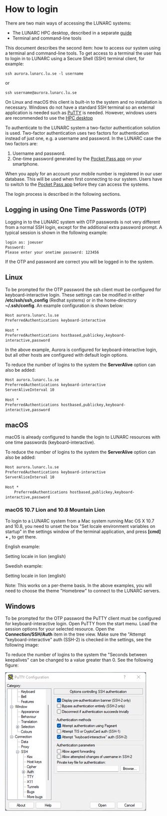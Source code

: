 # How to login

There are two main ways of accessing the LUNARC systems:

 * The LUNARC HPC desktop, described in a separate [guide](http://lunarc-documentation.readthedocs.io/en/latest/using_hpc_desktop/)
 * Terminal and command-line tools

This document describes the second item: how to access our system using a terminal and command-line tools. To get access to a terminal the user has to login in to LUNARC using a Secure Shell (SSH) terminal client, for example:

    ssh aurora.lunarc.lu.se -l username

or

    ssh username@aurora.lunarc.lu.se

On Linux and macOS this client is built-in to the system and no installation is necessary. Windows do not have a standard SSH terminal so an external application is needed such as [PuTTY](http://www.chiark.greenend.org.uk/~sgtatham/putty/download.html) is needed. However, windows users are recommended to use the [HPC desktop](http://lunarc-documentation.readthedocs.io/en/latest/using_hpc_desktop/)

To authenticate to the LUNARC system a two-factor authentication solution is used. Two-factor authentication uses two factors for authentication instead of just one, e.g. a username and password. In the LUNARC case the two factors are:

1. Username and password.
2. One-time password generated by the [Pocket Pass app](http://lunarc-documentation.readthedocs.io/en/latest/authenticator_howto/) on your smartphone.

When you apply for an account your mobile number is registered in our user database.  This will be used when first connecting to our system.  Users have to switch to the [Pocket Pass app](http://lunarc-documentation.readthedocs.io/en/latest/authenticator_howto/) before they can access the systems.
  
The login process is described in the following sections.

## Logging in using One Time Passwords (OTP)

Logging in to the LUNARC system with OTP passwords is not very different from a normal SSH login, except for the additional extra password prompt. A typical session is shown in the following example:

    login as: joeuser 
    Password: 
    Please enter your onetime password: 123456

If the OTP and password are correct you will be logged in to the system.

## Linux

To be prompted for the OTP password the ssh client must be configured for keyboard-interactive login. These settings can be modified in either **/etc/ssh/ssh_config** (Redhat systems) or in the home-directory **~/.ssh/config**. An example configuration is shown below:

    Host aurora.lunarc.lu.se 
    PreferredAuthentications keyboard-interactive 

    Host * 
    PreferredAuthentications hostbased,publickey,keyboard-interactive,password

In the above example, Aurora is configured for keyboard-interactive login, but all other hosts are configured with default login options.

To reduce the number of logins to the system the **ServerAlive** option can also be added:

    Host aurora.lunarc.lu.se 
    PreferredAuthentications keyboard-interactive 
    ServerAliveInterval 10 

    Host * 
    PreferredAuthentications hostbased,publickey,keyboard-interactive,password

## macOS

macOS is already configured to handle the login to LUNARC resources with one time passwords (keyboard-interactive). 

To reduce the number of logins to the system the **ServerAlive** option can also be added:

    Host aurora.lunarc.lu.se 
    PreferredAuthentications keyboard-interactive 
    ServerAliceInterval 10 

    Host * 
        PreferredAuthentications hostbased,publickey,keyboard-interactive,password


### macOS 10.7 Lion and 10.8 Mountain Lion

To login to a LUNARC system from a Mac system running Mac OS X 10.7 and 10.8, you need to unset the box "Set locale environment variables on startup" in the settings window of the terminal application, and press **[cmd] + ,** to get there. 

English example:

Setting locale in lion (english)

Swedish example:

Setting locale in lion (english)

Note: This works on a per-theme basis. In the above examples, you will need to choose the theme "Homebrew" to connect to the LUNARC servers.

## Windows

To be prompted for the OTP password the PuTTY client must be configured for keyboard-interactive login. Open PuTTY from the start menu. Load the session options for your selected resource. Open the **Connection/SSH/Auth** item in the tree view. Make sure the "Attempt "keyboard-interactive" auth (SSH-2) is checked in the settings, see the following image:

To reduce the number of logins to the system the "Seconds between keepalives" can be changed to a value greater than 0. See the following figure:

![putty_keyboard_interactive](../images/putty_keyboard_interactive.png "PuTTY Keyboard interactive login")